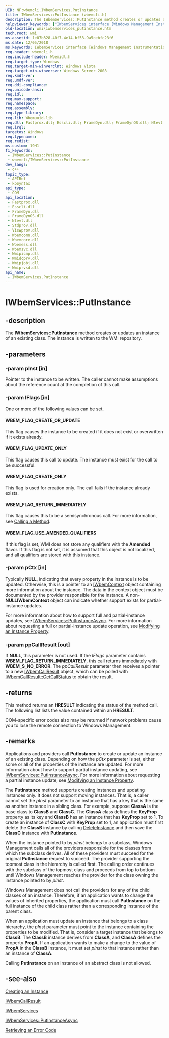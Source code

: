 ```yaml
---
UID: NF:wbemcli.IWbemServices.PutInstance
title: IWbemServices::PutInstance (wbemcli.h)
description: The IWbemServices::PutInstance method creates or updates an instance of an existing class. The instance is written to the WMI repository.
helpviewer_keywords: ["IWbemServices interface [Windows Management Instrumentation]","PutInstance method","IWbemServices.PutInstance","IWbemServices::PutInstance","PutInstance","PutInstance method [Windows Management Instrumentation]","PutInstance method [Windows Management Instrumentation]","IWbemServices interface","WBEM_FLAG_CREATE_ONLY","WBEM_FLAG_CREATE_OR_UPDATE","WBEM_FLAG_RETURN_IMMEDIATELY","WBEM_FLAG_UPDATE_ONLY","WBEM_FLAG_USE_AMENDED_QUALIFIERS","_hmm_iwbemservices_putinstance","wbemcli/IWbemServices::PutInstance","wmi.iwbemservices_putinstance"]
old-location: wmi\iwbemservices_putinstance.htm
tech.root: wmi
ms.assetid: 1e07b328-40f7-4e14-bf53-9a5cebfc23f6
ms.date: 12/05/2018
ms.keywords: IWbemServices interface [Windows Management Instrumentation],PutInstance method, IWbemServices.PutInstance, IWbemServices::PutInstance, PutInstance, PutInstance method [Windows Management Instrumentation], PutInstance method [Windows Management Instrumentation],IWbemServices interface, WBEM_FLAG_CREATE_ONLY, WBEM_FLAG_CREATE_OR_UPDATE, WBEM_FLAG_RETURN_IMMEDIATELY, WBEM_FLAG_UPDATE_ONLY, WBEM_FLAG_USE_AMENDED_QUALIFIERS, _hmm_iwbemservices_putinstance, wbemcli/IWbemServices::PutInstance, wmi.iwbemservices_putinstance
req.header: wbemcli.h
req.include-header: Wbemidl.h
req.target-type: Windows
req.target-min-winverclnt: Windows Vista
req.target-min-winversvr: Windows Server 2008
req.kmdf-ver: 
req.umdf-ver: 
req.ddi-compliance: 
req.unicode-ansi: 
req.idl: 
req.max-support: 
req.namespace: 
req.assembly: 
req.type-library: 
req.lib: Wbemuuid.lib
req.dll: Fastprox.dll; Esscli.dll; FrameDyn.dll; FrameDynOS.dll; Ntevt.dll; Stdprov.dll; Viewprov.dll; Wbemcomn.dll; Wbemcore.dll; Wbemess.dll; Wbemsvc.dll; Wmipicmp.dll; Wmidcprv.dll; Wmipjobj.dll; Wmiprvsd.dll
req.irql: 
targetos: Windows
req.typenames: 
req.redist: 
ms.custom: 19H1
f1_keywords:
 - IWbemServices::PutInstance
 - wbemcli/IWbemServices::PutInstance
dev_langs:
 - c++
topic_type:
 - APIRef
 - kbSyntax
api_type:
 - COM
api_location:
 - Fastprox.dll
 - Esscli.dll
 - FrameDyn.dll
 - FrameDynOS.dll
 - Ntevt.dll
 - Stdprov.dll
 - Viewprov.dll
 - Wbemcomn.dll
 - Wbemcore.dll
 - Wbemess.dll
 - Wbemsvc.dll
 - Wmipicmp.dll
 - Wmidcprv.dll
 - Wmipjobj.dll
 - Wmiprvsd.dll
api_name:
 - IWbemServices.PutInstance
---
```


# IWbemServices::PutInstance


## -description

The 
<b>IWbemServices::PutInstance</b> method creates or updates an instance of an existing class. The instance is written to the WMI repository.

## -parameters

### -param pInst [in]

Pointer to the instance to be written. The caller cannot make assumptions about the reference count at the completion of this call.

### -param lFlags [in]

One or more of the following values can be set.



#### WBEM_FLAG_CREATE_OR_UPDATE

This flag causes the instance to be created if it does not exist or overwritten if it exists already.



#### WBEM_FLAG_UPDATE_ONLY

This flag causes this call to update. The instance must exist for the call to be successful.



#### WBEM_FLAG_CREATE_ONLY

This flag is used for creation only. The call fails if the instance already exists.



#### WBEM_FLAG_RETURN_IMMEDIATELY

This flag causes this to be a semisynchronous call. For more information, see 
<a href="/windows/desktop/WmiSdk/calling-a-method">Calling a Method</a>.



#### WBEM_FLAG_USE_AMENDED_QUALIFIERS

If this flag is set, WMI does not store any qualifiers with the <b>Amended</b> flavor. If this flag is not set, it is assumed that this object is not localized, and all qualifiers are stored with this instance.

### -param pCtx [in]

Typically <b>NULL</b>, indicating that every property in the instance is to be updated. Otherwise, this is a pointer to an 
<a href="/windows/desktop/api/wbemcli/nn-wbemcli-iwbemcontext">IWbemContext</a> object containing more information about the instance. The data in the context object must be documented by the provider responsible for the instance. A non-<b>NULL</b><b>IWbemContext</b> object can indicate whether support exists for partial-instance updates.

For more information about how to support full and partial-instance updates, see 
<a href="/windows/desktop/api/wbemcli/nf-wbemcli-iwbemservices-putinstanceasync">IWbemServices::PutInstanceAsync</a>. For more information about requesting a full or partial-instance update operation, see 
<a href="/windows/desktop/WmiSdk/modifying-an-instance-property">Modifying an Instance Property</a>.

### -param ppCallResult [out]

If <b>NULL</b>, this parameter is not used. If the <i>lFlags</i> parameter contains <b>WBEM_FLAG_RETURN_IMMEDIATELY</b>, this call returns immediately with <b>WBEM_S_NO_ERROR</b>. The <i>ppCallResult</i> parameter then receives a pointer to a new 
<a href="/windows/desktop/api/wbemcli/nn-wbemcli-iwbemcallresult">IWbemCallResult</a> object, which can be polled with 
<a href="/windows/desktop/api/wbemcli/nf-wbemcli-iwbemcallresult-getcallstatus">IWbemCallResult::GetCallStatus</a> to obtain the result.

## -returns

This method returns an <b>HRESULT</b> indicating the status of the method call. The following list lists the value contained within an <b>HRESULT</b>.

COM-specific error codes also may be returned if network problems cause you to lose the remote connection to Windows Management.

## -remarks

Applications and providers call 
<b>PutInstance</b> to create or update an instance of an existing class. Depending on how the <i>pCtx</i> parameter is set, either some or all of the properties of the instance are updated. For more information about how to support partial instance updating, see 
<a href="/windows/desktop/api/wbemcli/nf-wbemcli-iwbemservices-putinstanceasync">IWbemServices::PutInstanceAsync</a>. For more information about requesting a partial instance update, see 
<a href="/windows/desktop/WmiSdk/modifying-an-instance-property">Modifying an Instance Property</a>.

The 
<b>PutInstance</b> method supports creating instances and updating instances only. It does not support moving instances. That is, a caller cannot set the <i>pInst</i> parameter to an instance that has a key that is the same as another instance in a sibling class. For example, suppose <b>ClassA</b> is the base class to <b>ClassB</b> and <b>ClassC</b>. The <b>ClassA</b> class defines the <b>KeyProp</b> property as its key and <b>ClassB</b> has an instance that has <b>KeyProp</b> set to 1. To create an instance of <b>ClassC</b> with <b>KeyProp</b> set to 1, an application must first delete the <b>ClassB</b> instance by calling 
<a href="/windows/desktop/api/wbemcli/nf-wbemcli-iwbemservices-deleteinstance">DeleteInstance</a> and then save the <b>ClassC</b> instance with 
<b>PutInstance</b>.

When the instance pointed to by <i>pInst</i> belongs to a subclass, Windows Management calls all of the providers responsible for the classes from which the subclass derives. All of these providers must succeed for the original 
<b>PutInstance</b> request to succeed. The provider supporting the topmost class in the hierarchy is called first. The calling order continues with the subclass of the topmost class and proceeds from top to bottom until Windows Management reaches the provider for the class owning the instance pointed to by <i>pInst</i>.

Windows Management does not call the providers for any of the child classes of an instance. Therefore, if an application wants to change the values of inherited properties, the application must call 
<b>PutInstance</b> on the full instance of the child class rather than a corresponding instance of the parent class.

When an application must update an instance that belongs to a class hierarchy, the <i>pInst</i> parameter must point to the instance containing the properties to be modified. That is, consider a target instance that belongs to <b>ClassB</b>. The <b>ClassB</b> instance derives from <b>ClassA</b>, and <b>ClassA</b> defines the property <b>PropA</b>. If an application wants to make a change to the value of <b>PropA</b> in the <b>ClassB</b> instance, it must set <i>pInst</i> to that instance rather than an instance of <b>ClassA</b>.

Calling 
<b>PutInstance</b> on an instance of an abstract class is not allowed.

## -see-also

<a href="/windows/desktop/WmiSdk/creating-an-instance">Creating an Instance</a>



<a href="/windows/desktop/api/wbemcli/nn-wbemcli-iwbemcallresult">IWbemCallResult</a>



<a href="/windows/desktop/api/wbemcli/nn-wbemcli-iwbemservices">IWbemServices</a>



<a href="/windows/desktop/api/wbemcli/nf-wbemcli-iwbemservices-putinstanceasync">IWbemServices::PutInstanceAsync</a>



<a href="/windows/desktop/WmiSdk/retrieving-an-error-code">Retrieving an Error Code</a>
